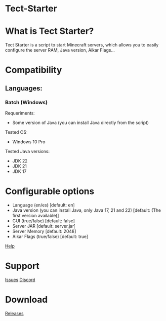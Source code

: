 # Tect-Starter

# What is Tect Starter?
Tect Starter is a script to start Minecraft servers, which allows you to easily configure the server RAM, Java version, Aikar Flags...

# Compatibility
## Languages:
### Batch (Windows)
Requeriments:
- Some version of Java (you can install Java directly from the script)

Tested OS:
- Windows 10 Pro

Tested Java versions:
- JDK 22
- JDK 21
- JDK 17

# Configurable options
- Language (en/es) [default: en]
- Java version (you can install Java, only Java 17, 21 and 22) [default: (The first version available)]
- GUI (true/false) [default: false]
- Server JAR [default: server.jar]
- Server Memory [default: 2048]
- Aikar Flags (true/false) [default: true]

[Help](https://github.com/TectHost/Tect-Starter/wiki/Options)

# Support
[Issues](https://github.com/TectHost/Tect-Starter/issues)
[Discord](https://dc.tect.host/)

# Download
[Releases](https://github.com/TectHost/Tect-Starter/releases)
